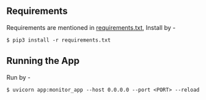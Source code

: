 ## Requirements

Requirements are mentioned in [requirements.txt](https://github.com/YashIndane/monitoring-webapp/blob/main/requirements.txt), Install by -

```
$ pip3 install -r requirements.txt
```

## Running the App

Run by -

```
$ uvicorn app:monitor_app --host 0.0.0.0 --port <PORT> --reload
```
